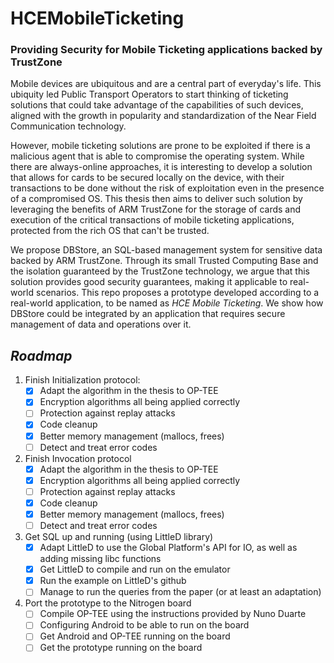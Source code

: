 # HCEMobileTicketing
### Providing Security for Mobile Ticketing applications backed by TrustZone

Mobile devices are ubiquitous and are a central part of everyday's life. This ubiquity led Public Transport Operators to start thinking of ticketing solutions that could take advantage of the capabilities of such devices, aligned with the growth in popularity and standardization of the Near Field Communication technology. 

However, mobile ticketing solutions are prone to be exploited if there is a malicious agent that is able to compromise the operating system. While there are always-online approaches, it is interesting to develop a solution that allows for cards to be secured locally on the device, with their transactions to be done without the risk of exploitation even in the presence of a compromised OS. This thesis then aims to deliver such solution by leveraging the benefits of ARM TrustZone for the storage of cards and execution of the critical transactions of mobile ticketing applications, protected from the rich OS that can't be trusted. 

We propose DBStore, an SQL-based management system for sensitive data backed by ARM TrustZone. Through its small Trusted Computing Base and the isolation guaranteed by the TrustZone technology, we argue that this solution provides good security guarantees, making it applicable to real-world scenarios. This repo proposes a prototype developed according to a real-world application, to be named as _HCE Mobile Ticketing_. We show how DBStore could be integrated by an application that requires secure management of data and operations over it.

## *Roadmap*

1. Finish Initialization protocol:
   - [x] Adapt the algorithm in the thesis to OP-TEE
   - [x] Encryption algorithms all being applied correctly
   - [ ] Protection against replay attacks
   - [x] Code cleanup
   - [x] Better memory management (mallocs, frees)
   - [ ] Detect and treat error codes
2. Finish Invocation protocol
   - [x] Adapt the algorithm in the thesis to OP-TEE
   - [x] Encryption algorithms all being applied correctly
   - [ ] Protection against replay attacks
   - [x] Code cleanup
   - [x] Better memory management (mallocs, frees)
   - [ ] Detect and treat error codes
3. Get SQL up and running (using LittleD library)
   - [x] Adapt LittleD to use the Global Platform's API for IO, as well as adding missing libc functions
   - [x] Get LittleD to compile and run on the emulator
   - [x] Run the example on LittleD's github
   - [ ] Manage to run the queries from the paper (or at least an adaptation)
4. Port the prototype to the Nitrogen board
   - [ ] Compile OP-TEE using the instructions provided by Nuno Duarte
   - [ ] Configuring Android to be able to run on the board
   - [ ] Get Android and OP-TEE running on the board
   - [ ] Get the prototype running on the board

